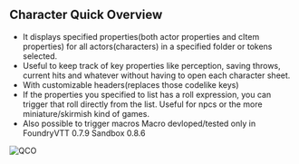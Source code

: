 ## Character Quick Overview
- It displays specified properties(both actor properties and cItem properties) for all actors(characters) in a specified folder or tokens selected. 
- Useful to keep track of key properties like perception, saving throws, current hits and whatever without having to open each character sheet.
- With customizable headers(replaces those codelike keys)
- If the properties you specified to list has a roll expression, you can trigger that roll directly from the list. Useful for npcs or the more miniature/skirmish kind of games.
- Also possible to trigger macros
Macro devloped/tested only in
FoundryVTT 0.7.9
Sandbox  0.8.6

![QCO](https://user-images.githubusercontent.com/81265884/113228274-c43bca80-9294-11eb-951b-a43fddcc05c8.gif)



